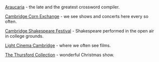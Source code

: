 [Araucaria](https://www.theguardian.com/crosswords/crosswords+profile/araucaria) -
the late and the greatest crossword compiler.

[Cambridge Corn Exchange](https://www.cambridgelive.co.uk/cornex/) - we see shows
and concerts here every so often.

[Cambridge Shakespeare Festival](https://www.cambridgeshakespeare.com) -
Shakespeare performed in the open air in college grounds.

[Light Cinema Cambridge](https://cambridge.lightcinemas.co.uk/) - where we often see
films.

[The Thursford Collection](https://www.thursford.com) - wonderful
Christmas show.
